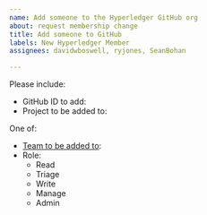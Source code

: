 ```yaml
---
name: Add someone to the Hyperledger GitHub org
about: request membership change
title: Add someone to GitHub
labels: New Hyperledger Member
assignees: davidwboswell, ryjones, SeanBohan

---
```


Please include:

* GitHub ID to add: 
* Project to be added to: 

One of:

* [Team to be added to](https://github.com/orgs/hyperledger/teams/0-hyperledger-contributors/teams):
* Role:
	- Read
	- Triage
	- Write
	- Manage
	- Admin
